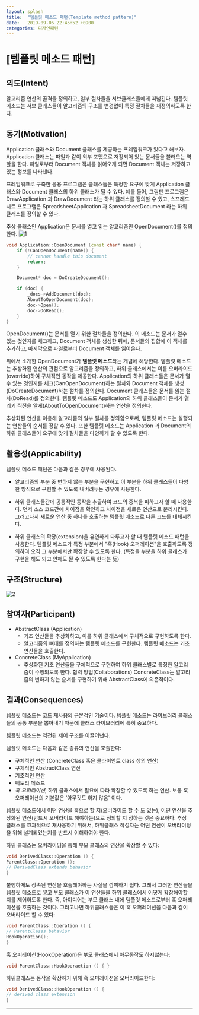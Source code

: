 ```yaml
---
layout: splash
title:  "템플릿 메소드 패턴(Template method pattern)"
date:   2019-09-06 22:45:52 +0900
categories: 디자인패턴
---
```


# [템플릿 메소드 패턴]
## 의도(Intent)
알고리즘 연산의 골격을 정의하고, 일부 절차들을 서브클래스들에게 떠넘긴다. 템플릿 메소드는 서브 클래스들이 알고리즘의 구조를 변경없이 특정 절차들을 재정의하도록 한다.

## 동기(Motivation)
Application 클래스와 Document 클래스를 제공하는 프레임워크가 있다고 해보자. Application 클래스는 파일과 같이 외부 포맷으로 저장되어 있는 문서들을 불러오는 역할을 한다. 파일로부터 Document 객체를 읽어오게 되면 Document 객체는 저장하고 있는 정보를 나타낸다.

프레임워크로 구축한 응용 프로그램은 클래스들은 특정한 요구에 맞게 Application 클래스와 Document 클래스의 하위 클래스가 될 수 있다. 예를 들어, 그림판 프로그램은 DrawApplication 과 DrawDocument 라는 하위 클래스를 정의할 수 있고, 스프레드 시트 프로그램은 SpreadsheetApplication 과 SpreadsheetDocument 라는 하위 클래스를 정의할 수 있다.



추상 클래스인 Application은 문서를 열고 읽는 알고리즘인 OpenDocument()를 정의한다.
![1](https://user-images.githubusercontent.com/47546079/57598138-fce13680-758c-11e9-8d3c-325ac475074c.png)
```cpp
void Application::OpenDocument (const char* name) {
    if (!CanOpenDocument(name)) {
        // cannot handle this document
        return;
    }

    Document* doc = DoCreateDocument();

    if (doc) {
        _docs->AddDocument(doc);
        AboutToOpenDocument(doc);
        doc->Open();
        doc->DoRead();
    }
}
```


OpenDocument()는 문서를 열기 위한 절차들을 정의한다. 이 메소드는 문서가 열수 있는 것인지를 체크하고, Document 객체를 생성한 뒤에, 문서들의 집합에 이 객체를 추가하고, 마지막으로 파일로부터 Document 객체를 읽어온다.

위에서 소개한 OpenDocument가 **템플릿 메소드**라는 개념에 해당한다. 템플릿 메소드는 추상화된 연산의 관점으로 알고리즘을 정의하고, 하위 클래스에서는 이를 오버라이드(override)하여 구체적인 동작을 제공한다. Application의 하위 클래스들은 문서가 열 수 있는 것인지를 체크(CanOpenDocument)하는 절차와 Document 객체를 생성(DoCreateDocument)하는 절차를 정의한다. Document 클래스들은 문서를 읽는 절차(DoRead)를 정의한다. 템플릿 메소드도 Application의 하위 클래스들이 문서가 열리기 직전을 알게(AboutToOpenDocument)하는 연산을 정의한다.

추상화된 연산을 이용해 알고리즘의 일부 절차를 정의함으로써, 템플릿 메소드는 실행되는 연산들의 순서를 정할 수 있다. 또한 템플릿 메소드는 Application 과 Document의 하위 클래스들이 요구에 맞게 절차들을 다양하게 할 수 있도록 한다.

## 활용성(Applicability)
템플릿 메소드 패턴은 다음과 같은 경우에 사용된다.

* 알고리즘의 부분 중 변하지 않는 부분을 구현하고 이 부분을 하위 클래스들이 다양한 방식으로 구현할 수 있도록 내버려두는 경우에 사용한다.

* 하위 클래스들간에 공통적인 동작을 추출하여 코드의 중복을 피하고자 할 때 사용한다. 먼저 소스 코드간에 차이점을 확인하고 차이점을 새로운 연산으로 분리시킨다. 그러고나서 새로운 연산 중 하나를 호출하는 템플릿 메소드로 다른 코드를 대체시킨다.

* 하위 클래스의 확장(extension)을 유연하게 다루고자 할 때 템플릿 메소드 패턴을 사용한다. 템플릿 메소드가 특정 부분에서 "훅(Hook) 오퍼레이션"을 호출하도록 정의하여 오직 그 부분에서만 확장할 수 있도록 한다. (특정을 부분을 하위 클래스가 구현을 해도 되고 안해도 될 수 있도록 한다는 뜻)

## 구조(Structure)
![2](https://user-images.githubusercontent.com/47546079/57598139-fd79cd00-758c-11e9-92f1-b62f220fae6b.png)

## 참여자(Participant)
* AbstractClass (Application)
  * 기초 연산들을 추상화하고, 이를 하위 클래스에서 구체적으로 구현하도록 한다.
  * 알고리즘의 뼈대를 정의하는 템플릿 메소드를 구현한다. 템플릿 메소드는 기초 연산들을 호출한다.
* ConcreteClass (MyApplication)
  * 추상화된 기초 연산들을 구체적으로 구현하여 하위 클래스별로 특정한 알고리즘이 수행되도록 한다.
협력 방법(Collaborations)
ConcreteClass는 알고리즘의 변하지 않는 순서를 구현하기 위해 AbstractClass에 의존적이다.
## 결과(Consequences)
템플릿 메소드는 코드 재사용의 근본적인 기술이다. 템플릿 메소드는 라이브러리 클래스들의 공통 부분을 뽑아내기 때문에 클래스 라이브러리에 특히 중요하다.

템플릿 메소드는 역전된 제어 구조를 이끌어낸다.

템플릿 메소드는 다음과 같은 종류의 연산을 호출한다:

* 구체적인 연산 (ConcreteClass 혹은 클라이언트 class 상의 연산)
* 구체적인 AbstractClass 연산
* 기초적인 연산
* 팩토리 메소드
* *훅 오퍼레이션*, 하위 클래스에서 필요에 따라 확장할 수 있도록 하는 연산. 보통 훅 오퍼레이션의 기본값은 '아무것도 하지 않음' 이다.

템플릿 메소드에서 어떤 연산을 훅으로 할 지(오버라이드 할 수 도 있는), 어떤 연산을 추상화된 연산(반드시 오버라이드 해야하는)으로 정의할 지 정하는 것은 중요하다. 추상 클래스를 효과적으로 재사용하기 위해서, 하위클래스 작성자는 어떤 연산이 오버라이딩을 위해 설계되었는지를 반드시 이해하여야 한다.

하위 클래스는 오버라이딩을 통해 부모 클래스의 연산을 확장할 수 있다:
```cpp
void DerivedClass::Operation () { 
ParentClass::Operation (); 
// DerivedClass extends behavior 
}
```

불행하게도 상속된 연산을 호출해야하는 사실을 깜빡하기 쉽다. 그래서 그러한 연산들을 템플릿 메소드로 넣고 부모 클래스가 이 연산들을 하위 클래스에서 어떻게 확장해야할 지를 제어하도록 한다. 즉, 아이디어는 부모 클래스 내에 템플릿 메소드로부터 훅 오퍼레이션을 호출하는 것이다. 그러고나면 하위클래스들은 이 훅 오퍼레이션을 다음과 같이 오버라이드 할 수 있다:
```cpp
void ParentClass::Operation () { 
// ParentClasss behavior 
HookOperation(); 
}
```
훅 오퍼레이션(HookOperation)은 부모 클래스에서 아무동작도 하지않는다:
```cpp
void ParentClass::HookOperaetion () { }
```

하위클래스는 동작을 확장하기 위해 훅 오퍼레이션을 오버라이드한다:
```cpp
void DerivedClass::HookOperation () { 
// derived class extension 
}
```
***

